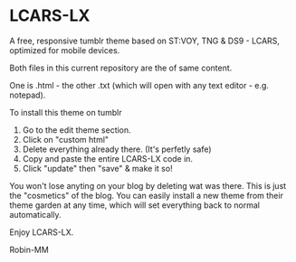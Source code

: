 # LCARS-LX
A free, responsive tumblr theme based on ST:VOY, TNG &amp; DS9 - LCARS, optimized for mobile devices.

Both files in this current repository are the of same content. 

One is .html - the other .txt (which will open with any text editor - e.g. notepad).

To install this theme on tumblr

1. Go to the edit theme section.
2. Click on "custom html" 
3. Delete everything already there. (It's perfetly safe)
4. Copy and paste the entire LCARS-LX code in.
5. Click "update" then "save" & make it so!

You won't lose anyting on your blog by deleting wat was there.
This is just the "cosmetics" of the blog.
You can easily install a new theme from their theme garden at any time, which will set everything back to normal automatically.

Enjoy LCARS-LX.

Robin-MM
